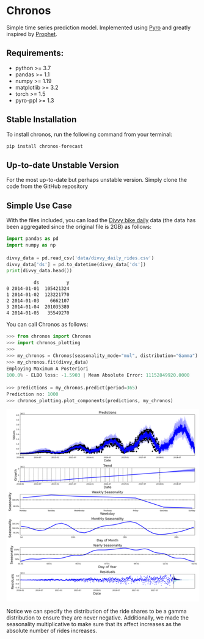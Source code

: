 # Chronos

Simple time series prediction model. Implemented using <a href="https://pyro.ai/" target="_blank">Pyro</a> and greatly inspired by <a href="https://facebook.github.io/prophet/" target="_blank">Prophet</a>.

## Requirements:

* python >= 3.7
* pandas >= 1.1
* numpy >= 1.19
* matplotlib >= 3.2
* torch >= 1.5
* pyro-ppl >= 1.3


## Stable Installation

To install chronos, run the following command from your terminal:
```python
pip install chronos-forecast
```

## Up-to-date Unstable Version

For the most up-to-date but perhaps unstable version. Simply clone the code
from the GitHub repository

## Simple Use Case

With the files included, you can load the [Divvy bike daily](https://www.kaggle.com/yingwurenjian/chicago-divvy-bicycle-sharing-data?select=data.csv) data (the data has been aggregated since the original file is 2GB) as follows:

```python
import pandas as pd
import numpy as np

divvy_data = pd.read_csv('data/divvy_daily_rides.csv')
divvy_data['ds'] = pd.to_datetime(divvy_data['ds'])
print(divvy_data.head())
```
```
          ds          y
0 2014-01-01  105421324
1 2014-01-02  123221770
2 2014-01-03    6662107
3 2014-01-04  201035389
4 2014-01-05   35549270
```

You can call Chronos as follows:

```python
>>> from chronos import Chronos
>>> import chronos_plotting
>>>
>>> my_chronos = Chronos(seasonality_mode="mul", distribution="Gamma")
>>> my_chronos.fit(divvy_data)
Employing Maximum A Posteriori
100.0% - ELBO loss: -1.5903 | Mean Absolute Error: 11152849920.0000

>>> predictions = my_chronos.predict(period=365)
Prediction no: 1000
>>> chronos_plotting.plot_components(predictions, my_chronos)
```

![alt text](images/Divvy_components.png)

Notice we can specify the distribution of the ride shares to be a gamma distribution to ensure they are never negative. Additionally, we made the seasonality multiplicative to make sure that its affect increases as the absolute number of
rides increases.

